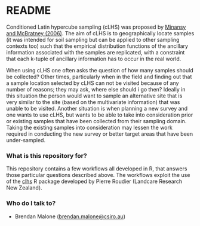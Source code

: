 # README #

Conditioned Latin hypercube sampling (cLHS) was proposed by [Minansy and McBratney (2006)](http://www.sciencedirect.com/science/article/pii/S009830040500292X). The aim of cLHS is to geographically locate samples (it was intended for soil sampling but can be applied to other sampling contexts too) such that the empirical distribution functions of the ancillary information associated with the samples are replicated, with a constraint that each k-tuple of ancillary information has to occur in the real world.

When using cLHS one often asks the question of how many samples should be collected? Other times, particularly when in the field and finding  out that a sample location selected by cLHS can not be visited because of any number of reasons; they may ask, where else should i go then? Ideally in this situation the person would want to sample an alternative site that is very similar to the site (based on the multivariate information) that was unable to be visited. Another situation is when planning a new survey and one wants to use cLHS, but wants to be able to take into consideration prior or existing samples that have been collected from their sampling domain. Taking the existing samples into consideration may lessen the work required in conducting the new survey or better target areas that have been under-sampled.  


### What is this repository for? ###

This repository contains a few workflows all developed in R, that answers those particular questions described above. The workflows exploit the use of the [clhs](https://cran.r-project.org/web/packages/clhs/index.html) R package developed by Pierre Roudier (Landcare Research New Zealand).


### Who do I talk to? ###

* Brendan Malone (<brendan.malone@csiro.au>)